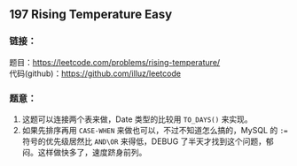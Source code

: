 ## 197  Rising Temperature Easy

### **链接**：
题目：https://leetcode.com/problems/rising-temperature/  
代码(github)：https://github.com/illuz/leetcode

### **题意**：

1. 这题可以连接两个表来做，Date 类型的比较用 `TO_DAYS()` 来实现。
2. 如果先排序再用 `CASE-WHEN` 来做也可以，不过不知道怎么搞的，MySQL 的 `:=` 符号的优先级居然比 `AND\OR` 来得低，DEBUG 了半天才找到这个问题，郁闷。这样做快多了，速度跻身前列。

